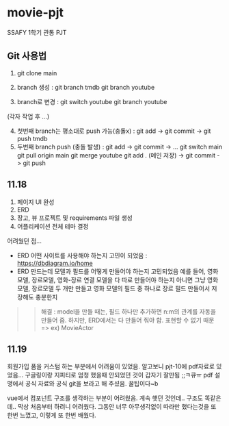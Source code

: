 # movie-pjt
SSAFY 1학기 관통  PJT

## Git 사용법

1. git clone main
   
2. branch 생성 : git branch tmdb
                 git branch youtube
3. branch로 변경 : git switch youtube
                  git branch youtube

(각자 작업 후 ...)

4. 첫번째 branch는 평소대로 push 가능(충돌x) : git add -> git commit -> git push tmdb
5. 두번째 branch push (충돌 발생) : git add -> git commit -> ...
  git switch main
  git pull origin main
  git merge youtube
  git add . (메인 저장) -> git commit -> git push



## 11.18
1. 페이지 UI 완성
2. ERD
3. 장고, 뷰 프로젝트 및 requirements 파일 생성
4. 어플리케이션 전체 테마 결정
 
어려웠던 점...
- ERD 어떤 사이트를 사용해야 하는지 고민이 되었음 : https://dbdiagram.io/home
- ERD 만드는데 모델과 필드를 어떻게 만들어야 하는지 고민되었음
 예를 들어, 영화 모델, 장르모델, 영화-장르 연결 모델을 다 따로 만들어야 하는지
 아니면 그냥 영화 모델, 장르모델 두 개만 만들고
 영화 모델의 필드 중 하나로 장르 필드 만들어서 저장해도 충분한지
 >> 해결 : model을 만들 때는, 필드 하나만 추가하면 n:m의 관계를 자동을 만들어 줌.
          하지만, ERD에서는 다 만들어 줘야 함. 표현할 수 없기 때문 => ex) MovieActor

## 11.19
회원가입 폼을 커스텀 하는 부분에서 어려움이 있었음. 
알고보니 pjt-10에 pdf자료로 있었음...
구글링이랑 지피티로 엄청 했을때 안되었던 것이 갑자기 잘만됨 ;;ㅋ큐ㅠ
pdf 설명에서 공식 자료와 공식 git을 보라고 해 주셨음. 꿀팁이다~b

vue에서 컴포넌트 구조를 생각하는 부분이 어려웠음. 계속 햇던 것인데.. 구조도 똑같은데.. 막상 처음부터 하려니 어려웠다. 
그동안 너무 아무생각없이 따라만 했다는것을 또 한번 느꼈고, 이렇게 또 한번 배웠다.
